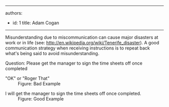 

---
authors:
  - id: 1
    title: Adam Cogan
---




<span class='intro'> <p>Misunderstanding due to miscommunication can cause major disasters at work or in life (see&#58; <a class="external" href="http&#58;//www.ssw.com.au/ssw/Redirect/StandardsRules/Wikipedia.htm" target="_blank">http&#58;//en.wikipedia.org/wiki/Tenerife_disaster</a>). A good communication strategy when receiving instructions is to repeat back what's being said to avoid misunderstanding. </p> </span>

<p>Question&#58; Please get the manager to sign the time sheets off once completed</p>
<dl class="bad"><dt>&quot;OK&quot; or &quot;Roger That&quot; </dt>
<dd>Figure&#58; Bad Example</dd></dl>
<dl class="good"><dt>I will get the manager to sign the time sheets off once completed.</dt>
<dd>Figure&#58; Good Example</dd></dl>



